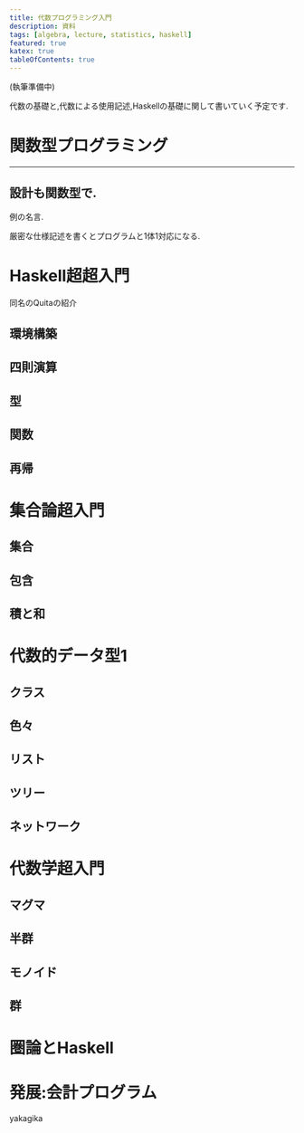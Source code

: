```yaml
---
title: 代数プログラミング入門
description: 資料
tags: [algebra, lecture, statistics, haskell]
featured: true
katex: true
tableOfContents: true
---
```


(執筆準備中)

代数の基礎と,代数による使用記述,Haskellの基礎に関して書いていく予定です.



# 関数型プログラミング

------------------------------------------------------------------

## 設計も関数型で.
例の名言.

厳密な仕様記述を書くとプログラムと1体1対応になる.

# Haskell超超入門

同名のQuitaの紹介

## 環境構築

## 四則演算

## 型

## 関数

## 再帰

# 集合論超入門

## 集合

## 包含

## 積と和

# 代数的データ型1

## クラス

## 色々

## リスト

## ツリー

## ネットワーク

# 代数学超入門
## マグマ
## 半群
## モノイド
## 群


# 圏論とHaskell


# 発展:会計プログラム

yakagika